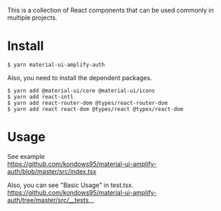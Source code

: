This is a collection of React components that can be used commonly in multiple projects.

# Install
```
$ yarn material-ui-amplify-auth
```

Also, you need to install the dependent packages.
```
$ yarn add @material-ui/core @material-ui/icons
$ yarn add react-intl
$ yarn add react-router-dom @types/react-router-dom
$ yarn add react react-dom @types/react @types/react-dom 
```

# Usage
See example<br />
https://github.com/kondows95/material-ui-amplify-auth/blob/master/src/index.tsx


Also, you can see "Basic Usage" in test.tsx.<br />
https://github.com/kondows95/material-ui-amplify-auth/tree/master/src/__tests__
